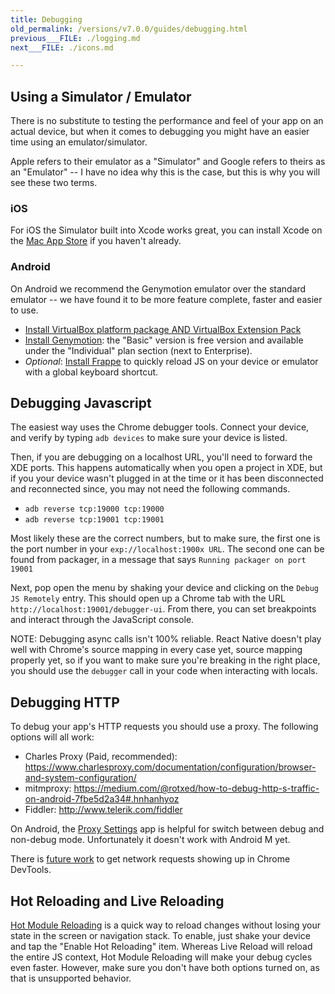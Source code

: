 ```yaml
---
title: Debugging
old_permalink: /versions/v7.0.0/guides/debugging.html
previous___FILE: ./logging.md
next___FILE: ./icons.md

---
```


## Using a Simulator / Emulator

There is no substitute to testing the performance and feel of your app on an actual device, but when it comes to debugging you might have an easier time using an emulator/simulator.

Apple refers to their emulator as a "Simulator" and Google refers to theirs as an "Emulator" -- I have no idea why this is the case, but this is why you will see these two terms.

### iOS

For iOS the Simulator built into Xcode works great, you can install Xcode on the [Mac App Store](https://itunes.apple.com/us/app/xcode/id497799835?mt=12) if you haven't already.

### Android

On Android we recommend the Genymotion emulator over the standard emulator -- we have found it to be more feature complete, faster and easier to use.

-   [Install VirtualBox platform package AND VirtualBox Extension Pack](https://www.virtualbox.org/wiki/Downloads)
-   [Install Genymotion](https://www.genymotion.com/): the "Basic" version is free version and available under the "Individual" plan section (next to Enterprise).
-   _Optional_: [Install Frappe](https://github.com/niftylettuce/frappe) to quickly reload JS on your device or emulator with a global keyboard shortcut.

## Debugging Javascript

The easiest way uses the Chrome debugger tools. Connect your device, and verify by typing `adb devices` to make sure your device is listed.

Then, if you are debugging on a localhost URL, you'll need to forward the XDE ports. This happens automatically when you open a project in XDE, but if you your device wasn't plugged in at the time or it has been disconnected and reconnected since, you may not need the following commands.

-   `adb reverse tcp:19000 tcp:19000`
-   `adb reverse tcp:19001 tcp:19001`

Most likely these are the correct numbers, but to make sure, the first one is the port number in your `exp://localhost:1900x URL`. The second one can be found from packager, in a message that says `Running packager on port 19001`

Next, pop open the menu by shaking your device and clicking on the `Debug JS Remotely` entry. This should open up a Chrome tab with the URL `http://localhost:19001/debugger-ui`. From there, you can set breakpoints and interact through the JavaScript console.

NOTE: Debugging async calls isn't 100% reliable. React Native doesn't play well with Chrome's source mapping in every case yet, source mapping properly yet, so if you want to make sure you're breaking in the right place, you should use the `debugger` call in your code when interacting with locals.

## Debugging HTTP

To debug your app's HTTP requests you should use a proxy. The following options will all work:

-   Charles Proxy (Paid, recommended): <https://www.charlesproxy.com/documentation/configuration/browser-and-system-configuration/>
-   mitmproxy: <https://medium.com/@rotxed/how-to-debug-http-s-traffic-on-android-7fbe5d2a34#.hnhanhyoz>
-   Fiddler: <http://www.telerik.com/fiddler>

On Android, the [Proxy Settings](https://play.google.com/store/apps/details?id=com.lechucksoftware.proxy.proxysettings) app is helpful for switch between debug and non-debug mode. Unfortunately it doesn't work with Android M yet.

There is [future work](https://github.com/facebook/react-native/issues/934) to get network requests showing up in Chrome DevTools.

## Hot Reloading and Live Reloading

[Hot Module Reloading](http://facebook.github.io/react-native/blog/2016/03/24/introducing-hot-reloading.html) is a quick way to reload changes without losing your state in the screen or navigation stack. To enable, just shake your device and tap the "Enable Hot Reloading" item. Whereas Live Reload will reload the entire JS context, Hot Module Reloading will make your debug cycles even faster. However, make sure you don't have both options turned on, as that is unsupported behavior.
